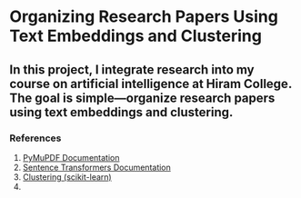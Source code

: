 # Organizing Research Papers Using Text Embeddings and Clustering
## In this project, I integrate research into my course on artificial intelligence at Hiram College. The goal is simple—organize research papers using text embeddings and clustering.

### References
1. [PyMuPDF Documentation](https://pymupdf.readthedocs.io/en/latest/tutorial.html)
2. [Sentence Transformers Documentation](https://sbert.net/examples/applications/clustering/README.html)
3. [Clustering (scikit-learn)](https://scikit-learn.org/stable/auto_examples/text/plot_document_clustering.html)
4. 

